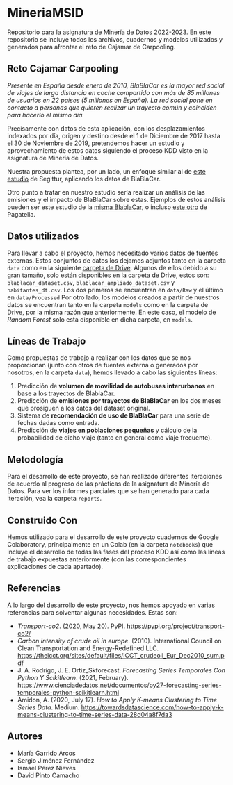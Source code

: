 # MineriaMSID
Repositorio para la asignatura de Minería de Datos 2022-2023. En este repositorio se incluye todos los archivos, cuadernos y modelos utilizados y generados para afrontar el reto de Cajamar de Carpooling.

## Reto Cajamar Carpooling
_Presente en España desde enero de 2010, BlaBlaCar es la mayor red social de viajes de larga distancia en coche compartido con más de 85 millones de usuarios en 22 países (5 millones en España). La red social pone en contacto a personas que quieren realizar un trayecto común y coinciden para hacerlo el mismo día._

Precisamente con datos de esta aplicación, con los desplazamientos indexados por día, origen y destino desde el 1 de Diciembre de 2017 hasta el 30 de Noviembre de 2019, pretendemos hacer un estudio y aprovechamiento de estos datos siguiendo el proceso KDD visto en la asignatura de Minería de Datos.

Nuestra propuesta plantea, por un lado, un enfoque similar al de [este estudio](https://www.dataestur.es/wp-content/uploads/Informe-flujos-turisticos-dic-2020.pdf) de Segittur, aplicando los datos de BlaBlaCar.

Otro punto a tratar en nuestro estudio sería realizar un análisis de las emisiones y el impacto de BlaBlaCar sobre estas. Ejemplos de estos análisis pueden ser este estudio de la [misma BlablaCar](https://blog.blablacar.es/blablalife/lp/el-uso-del-coche-compartido-reduce-1-6-millones-de-toneladas-de-co2-al-ano), o incluso [este otro](https://www.pagatelia.com/proyecto-zero-empty-seats) de Pagatelia.

## Datos utilizados
Para llevar a cabo el proyecto, hemos necesitado varios datos de fuentes externas. Estos conjuntos de datos los dejamos adjuntos tanto en la carpeta `data` como en la siguiente [carpeta de Drive](https://drive.google.com/drive/folders/1tJec4CXAwk6y1dFazWxox3RFGj4WL2El?usp=share_link). Algunos de ellos debido a su gran tamaño, solo están disponibles en la carpeta de Drive, estos son: `blablacar_dataset.csv`, `blablacar_ampliado_dataset.csv` y `habitantes_dt.csv`. Los dos primeros se encuentran en `data/Raw` y el último en `data/Processed`
Por otro lado, los modelos creados a partir de nuestros datos se encuentran tanto en la carpeta `models` como en la carpeta de Drive, por la misma razón que anteriormente. En este caso, el modelo de _Random Forest_ solo está disponible en dicha carpeta, en `models`.

## Líneas de Trabajo
Como propuestas de trabajo a realizar con los datos que se nos proporcionan (junto con otros de fuentes externa o generados por nosotros, en la carpeta `data`), hemos llevado a cabo las siguientes líneas:
1. Predicción de **volumen de movilidad de autobuses interurbanos** en base a los trayectos de BlablaCar.
2. Predicción de **emisiones por trayectos de BlaBlaCar** en los dos meses que prosiguen a los datos del dataset original.
3. Sistema de **recomendación de uso de BlaBlaCar** para una serie de fechas dadas como entrada.
4. Predicción de **viajes en poblaciones pequeñas** y cálculo de la probabilidad de dicho viaje (tanto en general como viaje frecuente).

## Metodología
Para el desarrollo de este proyecto, se han realizado diferentes iteraciones de acuerdo al progreso de las prácticas de la asignatura de Minería de Datos. Para ver los informes parciales que se han generado para cada iteración, vea la carpeta `reports`.

## Construido Con
Hemos utilizado para el desarrollo de este proyecto cuadernos de Google Colaboratory, principalmente en un Colab (en la carpeta `notebooks`) que incluye el desarrollo de todas las fases del proceso KDD así como las líneas de trabajo expuestas anteriormente (con las correspondientes explicaciones de cada apartado).

## Referencias
A lo largo del desarrollo de este proyecto, nos hemos apoyado en varias referencias para solventar algunas necesidades. Estas son:
- _Transport-co2_. (2020, May 20). PyPI. https://pypi.org/project/transport-co2/
- _Carbon intensity of crude oil in europe_. (2010). International Council on Clean Transportation and Energy-Redefined LLC. https://theicct.org/sites/default/files/ICCT_crudeoil_Eur_Dec2010_sum.pdf
-  J. A. Rodrigo, J. E. Ortiz_Skforecast. _Forecasting Series Temporales Con Python Y Scikitlearn_. (2021, February). https://www.cienciadedatos.net/documentos/py27-forecasting-series-temporales-python-scikitlearn.html
- Amidon, A. (2020, July 17). _How to Apply K-means Clustering to Time Series Data_. Medium. https://towardsdatascience.com/how-to-apply-k-means-clustering-to-time-series-data-28d04a8f7da3

## Autores
- María Garrido Arcos
- Sergio Jiménez Fernández
- Ismael Pérez Nieves
- David Pinto Camacho
